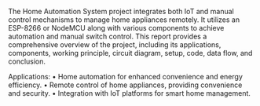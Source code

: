 The Home Automation System project integrates both IoT and manual control mechanisms to manage home appliances remotely. It utilizes an ESP-8266 or NodeMCU along with various components to achieve automation and manual switch control. This report provides a comprehensive overview of the project, including its applications, components, working principle, circuit diagram, setup, code, data flow, and conclusion.

Applications:
• Home automation for enhanced convenience and energy efficiency. 
• Remote control of home appliances, providing convenience and security. 
• Integration with IoT platforms for smart home management.
